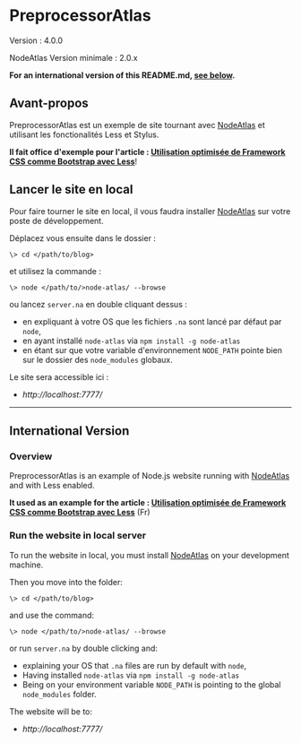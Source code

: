 # PreprocessorAtlas #

Version : 4.0.0

NodeAtlas Version minimale : 2.0.x

**For an international version of this README.md, [see below](#international-version).**



## Avant-propos ##

PreprocessorAtlas est un exemple de site tournant avec [NodeAtlas](http://haeresis.github.io/NodeAtlas/) et utilisant les fonctionalités Less et Stylus.

**Il fait office d'exemple pour l'article : [Utilisation optimisée de Framework CSS comme Bootstrap avec Less](httpsww://blog.lesieur.name/utilisation-optimisee-de-framework-css-comme-bootstrap-avec-less/)**!



## Lancer le site en local ##

Pour faire tourner le site en local, il vous faudra installer [NodeAtlas](http://haeresis.github.io/NodeAtlas/) sur votre poste de développement.

Déplacez vous ensuite dans le dossier :


```
\> cd </path/to/blog>
```

et utilisez la commande :

```
\> node </path/to/>node-atlas/ --browse
```

ou lancez `server.na` en double cliquant dessus :
- en expliquant à votre OS que les fichiers `.na` sont lancé par défaut par `node`,
- en ayant installé `node-atlas` via `npm install -g node-atlas`
- en étant sur que votre variable d'environnement `NODE_PATH` pointe bien sur le dossier des `node_modules` globaux.

Le site sera accessible ici :

- *http://localhost:7777/*


-----


## International Version ##

### Overview ###

PreprocessorAtlas is an example of Node.js website running with [NodeAtlas](http://haeresis.github.io/NodeAtlas/) and with Less enabled.

**It used as an example for the article : [Utilisation optimisée de Framework CSS comme Bootstrap avec Less](httpsww://blog.lesieur.name/utilisation-optimisee-de-framework-css-comme-bootstrap-avec-less/)** (Fr)




### Run the website in local server ###

To run the website in local, you must install [NodeAtlas](http://haeresis.github.io/NodeAtlas/) on your development machine.

Then you move into the folder:


```
\> cd </path/to/blog>
```

and use the command:

```
\> node </path/to/>node-atlas/ --browse
```

or run `server.na` by double clicking and:
- explaining your OS that `.na` files are run by default with `node`,
- Having installed `node-atlas` via `npm install -g node-atlas`
- Being on your environment variable `NODE_PATH` is pointing to the global `node_modules` folder.

The website will be to:

- *http://localhost:7777/*